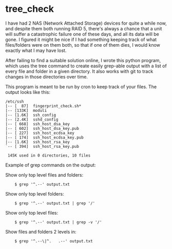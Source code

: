 tree_check
==========

I have had 2 NAS (Network Attached Storage) devices for quite a while now,
and despite them both running RAID 5, there's always a chance that a unit
will suffer a catastrophic failure one of these days, and all its data will
be gone. I figured it might be nice if I had something keeping track of what
files/folders were on them both, so that if one of them dies, I would know
exactly what I may have lost.

After failing to find a suitable solution online, I wrote this python program,
which uses the tree command to create easily grep-able output with a list
of every file and folder in a given directory. It also works with git to
track changes in those directories over time.

This program is meant to be run by cron to keep track of your files. The
output looks like this:

	/etc/ssh
	|-- [  87]  fingerprint_check.sh*
	|-- [133K]  moduli
	|-- [1.6K]  ssh_config
	|-- [2.4K]  sshd_config
	|-- [ 668]  ssh_host_dsa_key
	|-- [ 602]  ssh_host_dsa_key.pub
	|-- [ 227]  ssh_host_ecdsa_key
	|-- [ 174]  ssh_host_ecdsa_key.pub
	|-- [1.6K]  ssh_host_rsa_key
	`-- [ 394]  ssh_host_rsa_key.pub

	 145K used in 0 directories, 10 files

Example of grep commands on the output:

Show only top level files and folders:

        $ grep '^.--' output.txt

Show only top level folders:

        $ grep '^.--' output.txt | grep '/'

Show only top level files:

        $ grep '^.--' output.txt | grep -v '/'

Show files and folders 2 levels in:

        $ grep '^.--\|^.   .--' output.txt

